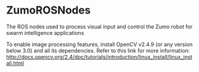 # ZumoROSNodes
The ROS nodes used to process visual input and control the Zumo robot for swarm intelligence applications

To enable image processing features, install OpenCV v2.4.9 (or any version below 3.0) and all its dependencies. Refer to this link for more information:
http://docs.opencv.org/2.4/doc/tutorials/introduction/linux_install/linux_install.html
